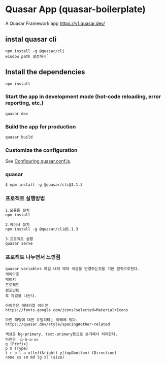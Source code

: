 # Quasar App (quasar-boilerplate)

A Quasar Framework app
https://v1.quasar.dev/

## instal quasar cli 
```
npm install -g @quasar/cli
window path 설정하기`
```

## Install the dependencies
```bash
npm install
```

### Start the app in development mode (hot-code reloading, error reporting, etc.)
```bash
quasar dev
```


### Build the app for production
```bash
quasar build
```

### Customize the configuration
See [Configuring quasar.conf.js](https://quasar.dev/quasar-cli/quasar-conf-js).

### quasar
```
$ npm install -g @quasar/cli@1.1.3
```

### 프로젝트 실행방법
```
1.모듈들 설치
npm install

2.퀘이샤 설치
npm install -g @quasar/cli@1.1.3

3.프로젝트 실행
quasar serve
```


### 프로젝트 나누면서 느낀점
```
quasar.variables 파일 내의 테마 색상을 변경하는것을 기본 원칙으로한다.
레이아웃
페이지
프로젝트
컴포넌트
로 파일을 나눈다.

아이콘은 메테리얼 아이콘
https://fonts.google.com/icons?selected=Material+Icons

마진 패딩에 대한 유틸리티는 아래에 있다.
https://quasar.dev/style/spacing#other-related

색상은 bg-primary, text-primary등으로 분기해서 처리한다. 
마진은  q-m-a-xs
q (Prefix) 
p m (Type) 
t r b l a x(left&right) y(top&bottom) (Direction) 
none xs sm md lg xl (size)

```
